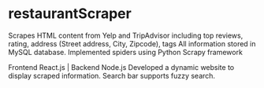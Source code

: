 # restaurantScraper

Scrapes HTML content from Yelp and TripAdvisor including top reviews, rating, address (Street address, City, Zipcode), tags
All information stored in MySQL database. 
Implemented spiders using Python Scrapy framework 

Frontend React.js | Backend Node.js
Developed a dynamic website to display scraped information. 
Search bar supports fuzzy search.
